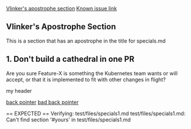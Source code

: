 [Vlinker's apostrophe section](#vlinkers-apostrophe-section)
[Known issue link](#1-dont-build-a-cathedral-in-one-pr)

## Vlinker's Apostrophe Section

This is a section that has an apostrophe in the title for specials.md

## 1. Don't build a cathedral in one PR

Are you sure Feature-X is something the Kubernetes team wants or will accept, or
that it is implemented to fit with other changes in flight?

my header <a name="mine"></a>

[back pointer](#mine)
[bad back pointer](#yours)

== EXPECTED ==
Verifying: test/files/specials1.md
test/files/specials1.md: Can't find section '#yours' in test/files/specials1.md
